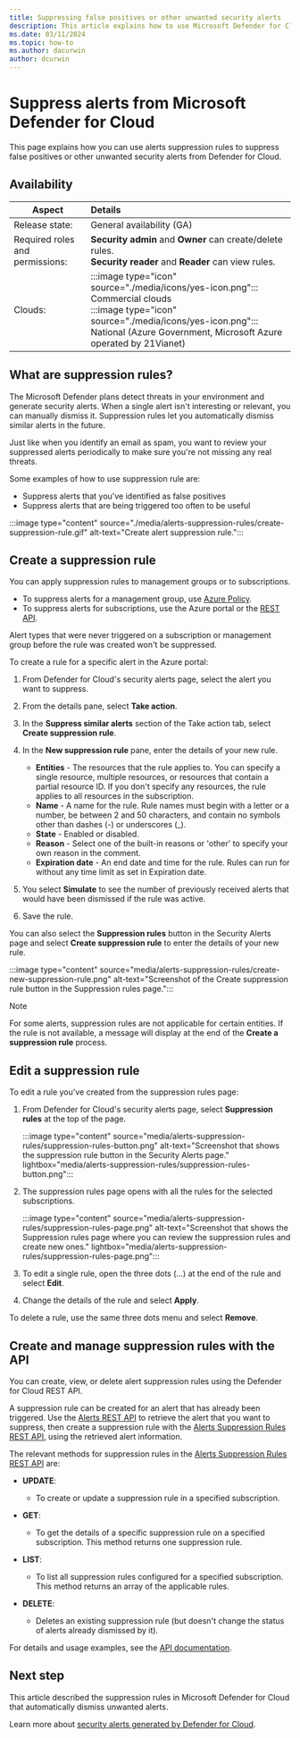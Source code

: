 ```yaml
---
title: Suppressing false positives or other unwanted security alerts
description: This article explains how to use Microsoft Defender for Cloud's suppression rules to hide unwanted security alerts, such as false positives.
ms.date: 03/11/2024
ms.topic: how-to
ms.author: dacurwin
author: dcurwin
---
```

# Suppress alerts from Microsoft Defender for Cloud

This page explains how you can use alerts suppression rules to suppress false positives or other unwanted security alerts from Defender for Cloud.

## Availability

|Aspect|Details|
|----|:----|
|Release state:|General availability (GA)|
|Required roles and permissions:|**Security admin** and **Owner** can create/delete rules.<br>**Security reader** and **Reader** can view rules.|
|Clouds:|:::image type="icon" source="./media/icons/yes-icon.png"::: Commercial clouds<br>:::image type="icon" source="./media/icons/yes-icon.png"::: National (Azure Government, Microsoft Azure operated by 21Vianet)|

## What are suppression rules?

The Microsoft Defender plans detect threats in your environment and generate security alerts. When a single alert isn't interesting or relevant, you can manually dismiss it. Suppression rules let you automatically dismiss similar alerts in the future.

Just like when you identify an email as spam, you want to review your suppressed alerts periodically to make sure you're not missing any real threats.

Some examples of how to use suppression rule are:

- Suppress alerts that you've identified as false positives
- Suppress alerts that are being triggered too often to be useful

:::image type="content" source="./media/alerts-suppression-rules/create-suppression-rule.gif" alt-text="Create alert suppression rule.":::

## Create a suppression rule

You can apply suppression rules to management groups or to subscriptions.

- To suppress alerts for a management group, use [Azure Policy](/azure/governance/policy/overview).
- To suppress alerts for subscriptions, use the Azure portal or the [REST API](#create-and-manage-suppression-rules-with-the-api).

Alert types that were never triggered on a subscription or management group before the rule was created won't be suppressed.

To create a rule for a specific alert in the Azure portal:

1. From Defender for Cloud's security alerts page, select the alert you want to suppress.
1. From the details pane, select **Take action**.
1. In the **Suppress similar alerts** section of the Take action tab, select **Create suppression rule**.
1. In the **New suppression rule** pane, enter the details of your new rule.

    - **Entities** - The resources that the rule applies to. You can specify a single resource, multiple resources, or resources that contain a partial resource ID. If you don't specify any resources, the rule applies to all resources in the subscription.
    - **Name** - A name for the rule. Rule names must begin with a letter or a number, be between 2 and 50 characters, and contain no symbols other than dashes (-) or underscores (_).
    - **State** - Enabled or disabled.
    - **Reason** - Select one of the built-in reasons or 'other' to specify your own reason in the comment.
    - **Expiration date** - An end date and time for the rule. Rules can run for without any time limit as set in Expiration date.

1. You select **Simulate** to see the number of previously received alerts that would have been dismissed if the rule was active.
1. Save the rule.

You can also select the **Suppression rules** button in the Security Alerts page and select **Create suppression rule** to enter the details of your new rule.

:::image type="content" source="media/alerts-suppression-rules/create-new-suppression-rule.png" alt-text="Screenshot of the Create suppression rule button in the Suppression rules page.":::

> [!NOTE]
> For some alerts, suppression rules are not applicable for certain entities. If the rule is not available, a message will display at the end of the **Create a suppression rule** process.

## Edit a suppression rule

To edit a rule you've created from the suppression rules page:

1. From Defender for Cloud's security alerts page, select **Suppression rules** at the top of the page.

    :::image type="content" source="media/alerts-suppression-rules/suppression-rules-button.png" alt-text="Screenshot that shows the suppression rule button in the Security Alerts page." lightbox="media/alerts-suppression-rules/suppression-rules-button.png":::

1. The suppression rules page opens with all the rules for the selected subscriptions.

    :::image type="content" source="media/alerts-suppression-rules/suppression-rules-page.png" alt-text="Screenshot that shows the Suppression rules page where you can review the suppression rules and create new ones." lightbox="media/alerts-suppression-rules/suppression-rules-page.png":::

1. To edit a single rule, open the three dots (...) at the end of the rule and select **Edit**.
1. Change the details of the rule and select **Apply**.

To delete a rule, use the same three dots menu and select **Remove**.

## Create and manage suppression rules with the API

You can create, view, or delete alert suppression rules using the Defender for Cloud REST API.

A suppression rule can be created for an alert that has already been triggered. Use the [Alerts REST API](/rest/api/defenderforcloud-composite/alerts?view=rest-defenderforcloud-composite-latest&preserve-view=true) to retrieve the alert that you want to suppress, then create a suppression rule with the [Alerts Suppression Rules REST API](/rest/api/defenderforcloud-composite/alerts-suppression-rules?view=rest-defenderforcloud-composite-latest&preserve-view=true), using the retrieved alert information.

The relevant methods for suppression rules in the [Alerts Suppression Rules REST API](/rest/api/defenderforcloud-composite/alerts-suppression-rules?view=rest-defenderforcloud-composite-latest&preserve-view=true) are:

- **UPDATE**:

  - To create or update a suppression rule in a specified subscription.

- **GET**:

  - To get the details of a specific suppression rule on a specified subscription. This method returns one suppression rule.

- **LIST**:

  - To list all suppression rules configured for a specified subscription. This method returns an array of the applicable rules.

- **DELETE**:
  - Deletes an existing suppression rule (but doesn't change the status of alerts already dismissed by it).

For details and usage examples, see the [API documentation](/rest/api/defenderforcloud-composite/operation-groups?view=rest-defenderforcloud-composite-latest&preserve-view=true).

## Next step

This article described the suppression rules in Microsoft Defender for Cloud that automatically dismiss unwanted alerts.

Learn more about [security alerts generated by Defender for Cloud](alerts-reference.md).
